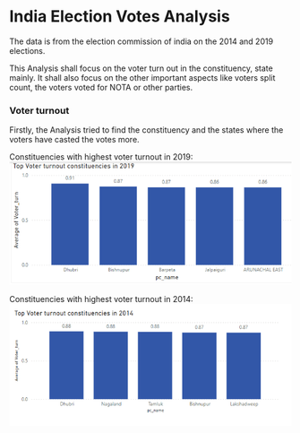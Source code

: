 
# India Election Votes Analysis

The data is from the election commission of india on the 2014 and 2019 elections. 

This Analysis shall focus on the voter turn out in the constituency, state mainly. It shall also focus on the other important aspects like voters split count, the voters voted for NOTA or other parties. 


### Voter turnout

Firstly, the Analysis tried to find the constituency and the states where the voters have casted the votes more. 

Constituencies with highest voter turnout in 2019: 
![image1](https://github.com/RajajiVignan/India-Election-Vote-Analysis/blob/5c86c331059a67c883a7451b8e0cbbe735f1493d/Images/img1.png?raw=true)

Constituencies with highest voter turnout in 2014: 
![image2](https://github.com/RajajiVignan/India-Election-Vote-Analysis/blob/5c86c331059a67c883a7451b8e0cbbe735f1493d/Images/img2.png?raw=true)

